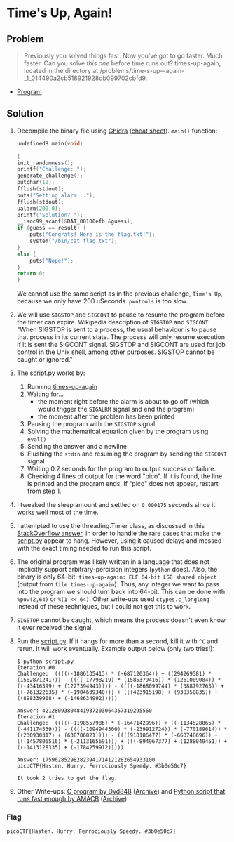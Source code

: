 # Time's Up, Again!

## Problem

> Previously you solved things fast. Now you've got to go faster. Much faster. Can you solve *this one* before time runs out? times-up-again, located in the directory at /problems/time-s-up--again-_1_014490a2cb518921928db099702cbfd9.

* [Program](./times-up-again)

## Solution

1. Decompile the binary file using [Ghidra](https://ghidra-sre.org/) ([cheat sheet](https://ghidra-sre.org/CheatSheet.html)). `main()` function:

    ```c++
    undefined8 main(void)

    {
    init_randomness();
    printf("Challenge: ");
    generate_challenge();
    putchar(10);
    fflush(stdout);
    puts("Setting alarm...");
    fflush(stdout);
    ualarm(200,0);
    printf("Solution? ");
    __isoc99_scanf(&DAT_00100efb,&guess);
    if (guess == result) {
        puts("Congrats! Here is the flag.txt!");
        system("/bin/cat flag.txt");
    }
    else {
        puts("Nope!");
    }
    return 0;
    }
    ```

    We cannot use the same script as in the previous challenge, `Time's Up`, because we only have 200 uSeconds. `pwntools` is too slow.

2. We will use `SIGSTOP` and `SIGCONT` to pause to resume the program before the timer can expire. Wikipedia description of `SIGSTOP` and `SIGCONT`: "When SIGSTOP is sent to a process, the usual behaviour is to pause that process in its current state. The process will only resume execution if it is sent the SIGCONT signal. SIGSTOP and SIGCONT are used for job control in the Unix shell, among other purposes. SIGSTOP cannot be caught or ignored."
3. The [script.py](script.py) works by:

    1. Running [times-up-again](times-up-again)
    2. Waiting for...
        * the moment right before the alarm is about to go off (which would trigger the `SIGALRM` signal and end the program)
        * the moment after the problem has been printed
    3. Pausing the program with the `SIGSTOP` signal
    4. Solving the mathematical equation given by the program using `eval()`
    5. Sending the answer and a newline
    6. Flushing the `stdin` and resuming the program by sending the `SIGCONT` signal
    7. Waiting 0.2 seconds for the program to output success or failure.
    8. Checking 4 lines of output for the word "pico". If it is found, the line is printed and the program ends. If "pico" does not appear, restart from step 1.

4. I tweaked the sleep amount and settled on `0.000175` seconds since it works well most of the time. 
5. I attempted to use the threading.Timer class, as discussed in this [StackOverflow answer](https://stackoverflow.com/a/10012262), in order to handle the rare cases that make the [script.py](script.py) appear to hang. However, using it caused delays and messed with the exact timing needed to run this script.
6. The original program was likely written in a language that does not implicitly support arbitrary-percision integers (`python` does). Also, the binary is only 64-bit: `times-up-again: ELF 64-bit LSB shared object` (output from `file times-up-again`). Thus, any integer we want to pass into the program we should turn back into 64-bit. This can be done with `%pow(2,64)` or `%(1 << 64)`. Other write-ups used `ctypes.c_longlong` instead of these techniques, but I could not get this to work.
7. `SIGSTOP` cannot be caught, which means the process doesn't even know it ever received the signal.
8. Run the [script.py](script.py). If it hangs for more than a second, kill it with `^C` and rerun. It will work eventually. Example output below (only two tries!):

    ```
    $ python script.py 
    Iteration #0
    Challenge:  (((((-1886135413) * (-687120364)) + ((294269581) * (1582871241))) - ((((-17798219) * (1585379416)) * (1261009084)) * ((-43416399) + (1227394943)))) - ((((-1868099744) * (388792763)) + ((-761322635) * (-1904639340))) + (((423915198) + (938350835)) + ((898339908) + (-1468634992)))))

    Answer: 42128093804841937203064357319295560
    Iteration #1
    Challenge:  (((((-1198557986) * (-1647142996)) + ((-1134528065) * (-441174539))) - ((((-1094944300) * (-239912724)) * (-770189614)) * ((230930317) + (638786821)))) - ((((910186477) * (-660748696)) + ((-1457806516) * (-2113165691))) + (((-894967377) + (1288049451)) + ((-1413128335) + (-1784259912)))))

    Answer: 175962852982823941714121282654933100
    picoCTF{Hasten. Hurry. Ferrociously Speedy. #3b0e50c7}

    It took 2 tries to get the flag.
    ```

9. Other Write-ups: [C program by Dvd848](https://github.com/Dvd848/CTFs/blob/master/2019_picoCTF/Times_Up_Again.md) ([Archive](https://web.archive.org/web/20200606231624/https://github.com/Dvd848/CTFs/blob/master/2019_picoCTF/Times_Up_Again.md)) and [Python script that runs fast enough by AMACB](https://github.com/AMACB/picoCTF-2019-writeups/tree/master/problems/times-up-again) ([Archive](https://web.archive.org/web/20200606231633/https://github.com/AMACB/picoCTF-2019-writeups/tree/master/problems/times-up-again))

### Flag

`picoCTF{Hasten. Hurry. Ferrociously Speedy. #3b0e50c7}`
